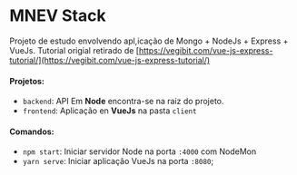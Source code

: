 # MNEV Stack
Projeto de estudo envolvendo apl,icação de Mongo + NodeJs + Express + VueJs.
Tutorial origial retirado de [https://vegibit.com/vue-js-express-tutorial/](https://vegibit.com/vue-js-express-tutorial/)


#### Projetos:

* `backend`: API Em **Node** encontra-se na raiz do projeto.
* `frontend`: Aplicação en **VueJs** na pasta `client`


#### Comandos:

* `npm start`: Iniciar servidor Node na porta `:4000` com NodeMon
* `yarn serve`: Iniciar aplicação VueJs na porta `:8080`;

